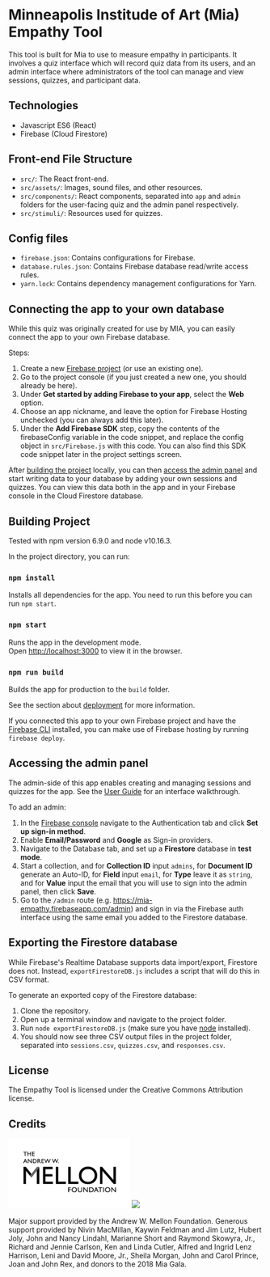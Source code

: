 

# Minneapolis Institude of Art (Mia) Empathy Tool

This tool is built for Mia to use to measure empathy in participants. It involves a quiz interface which will record quiz data from its users, and an admin interface where administrators of the tool can manage and view sessions, quizzes, and participant data.


## Technologies

- Javascript ES6 (React)
- Firebase (Cloud Firestore)


## Front-end File Structure

- `src/`: The React front-end.
- `src/assets/`: Images, sound files, and other resources.
- `src/components/`: React components, separated into `app` and `admin` folders for the user-facing quiz and the admin panel respectively.
- `src/stimuli/`: Resources used for quizzes.


## Config files

- `firebase.json`: Contains configurations for Firebase.
- `database.rules.json`: Contains Firebase database read/write access rules. 
- `yarn.lock`: Contains dependency management configurations for Yarn.


## Connecting the app to your own database

While this quiz was originally created for use by MIA, you can easily connect the app to your own Firebase database.

Steps:
1. Create a new [Firebase project](https://firebase.google.com) (or use an existing one).
2. Go to the project console (if you just created a new one, you should already be here).
3. Under **Get started by adding Firebase to your app**, select the **Web** option.
4. Choose an app nickname, and leave the option for Firebase Hosting unchecked (you can always add this later).
5. Under the **Add Firebase SDK** step, copy the contents of the firebaseConfig variable in the code snippet, and replace the config object in `src/Firebase.js` with this code. You can also find this SDK code snippet later in the project settings screen.

After [building the project](#building-project) locally, you can then [access the admin panel](#accessing-the-admin-panel) and start writing data to your database by adding  your own sessions and quizzes. You can view this data both in the app and in your Firebase console in the Cloud Firestore database.


## Building Project

Tested with npm version 6.9.0 and node v10.16.3.

In the project directory, you can run:

### `npm install`

Installs all dependencies for the app. You need to run this before you can run `npm start`.

### `npm start`

Runs the app in the development mode.<br>
Open [http://localhost:3000](http://localhost:3000) to view it in the browser.

### `npm run build`

Builds the app for production to the `build` folder.<br>

See the section about [deployment](https://facebook.github.io/create-react-app/docs/deployment) for more information.

If you connected this app to your own Firebase project and have the [Firebase CLI](https://firebase.google.com/docs/cli) installed, you can make use of Firebase hosting by running `firebase deploy`.


## Accessing the admin panel

The admin-side of this app enables creating and managing sessions and quizzes for the app. See the [User Guide](https://www.notion.so/calblueprint/User-Guide-Documentation-e4d56a8a570f48ddb3184b0cad527357) for an interface walkthrough.

To add an admin: 
1. In the [Firebase console](https://console.firebase.google.com) navigate to the Authentication tab and click **Set up sign-in method**.
2. Enable **Email/Password** and **Google** as Sign-in providers.
3. Navigate to the Database tab, and set up a **Firestore** database in **test mode**.
4. Start a collection, and for **Collection ID** input `admins`, for **Document ID** generate an Auto-ID, for **Field** input `email`, for **Type** leave it as `string`, and for **Value** input the email that you will use to sign into the admin panel, then click **Save**. 
5. Go to the `/admin` route (e.g. https://mia-empathy.firebaseapp.com/admin) and sign in via the Firebase auth interface using the same email you added to the Firestore database.


## Exporting the Firestore database

While Firebase's Realtime Database supports data import/export, Firestore does not. Instead, `exportFirestoreDB.js` includes a script that will do this in CSV format.

To generate an exported copy of the Firestore database:
1. Clone the repository.
2. Open up a terminal window and navigate to the project folder.
3. Run `node exportFirestoreDB.js` (make sure you have [node](https://nodejs.org/en/download/) installed).
4. You should now see three CSV output files in the project folder, separated into `sessions.csv`, `quizzes.csv`, and `responses.csv`.


## License

The Empathy Tool is licensed under the Creative Commons Attribution license.


## Credits

<p float="left">
  <img src="https://github.com/taoong/mia-empathy/blob/master/src/assets/images/mellon-logo.jpg" width="240" />
  <img src="https://github.com/taoong/mia-empathy/blob/master/src/assets/images/mia-logo.jpg" width="240" /> 
</p>

Major support provided by the Andrew W. Mellon Foundation. Generous support provided by Nivin MacMillan, Kaywin Feldman and Jim Lutz, Hubert Joly, John and Nancy Lindahl, Marianne Short and Raymond Skowyra, Jr., Richard and Jennie Carlson, Ken and Linda Cutler, Alfred and Ingrid Lenz Harrison, Leni and David Moore, Jr., Sheila Morgan, John and Carol Prince, Joan and John Rex, and donors to the 2018 Mia Gala.
